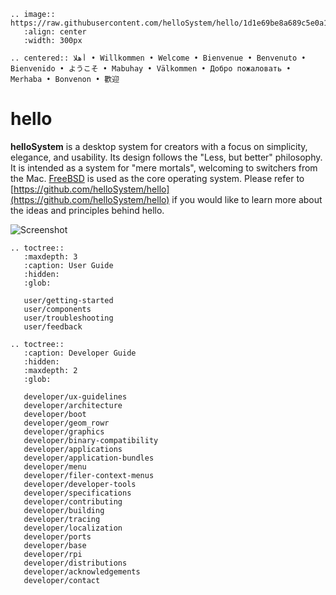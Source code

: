 ```eval_rst
.. image:: https://raw.githubusercontent.com/helloSystem/hello/1d1e69be8a689c5e0a176df821c14f0b49b241a4/branding/hello_variation.svg
   :align: center
   :width: 300px
```

```eval_rst
.. centered:: أهلا • Willkommen • Welcome • Bienvenue • Benvenuto • Bienvenido • ようこそ • Mabuhay • Välkommen • Добро пожаловать • Merhaba • Bonvenon • 歡迎
```

# hello

__helloSystem__ is a desktop system for creators with a focus on simplicity, elegance, and usability. Its design follows the "Less, but better" philosophy. It is intended as a system for "mere mortals", welcoming to switchers from the Mac. [FreeBSD](https://www.freebsd.org/) is used as the core operating system. Please refer to [https://github.com/helloSystem/hello](https://github.com/helloSystem/hello) if you would like to learn more about the ideas and principles behind hello.

![Screenshot](https://github.com/helloSystem/hello/blob/master/screenshots/20210210-desktop-0.4.png?raw=true)

```eval_rst
.. toctree::
   :maxdepth: 3
   :caption: User Guide
   :hidden:
   :glob:

   user/getting-started
   user/components
   user/troubleshooting
   user/feedback
```

```eval_rst
.. toctree::
   :caption: Developer Guide
   :hidden:
   :maxdepth: 2
   :glob:

   developer/ux-guidelines
   developer/architecture
   developer/boot
   developer/geom_rowr
   developer/graphics
   developer/binary-compatibility
   developer/applications
   developer/application-bundles
   developer/menu
   developer/filer-context-menus
   developer/developer-tools
   developer/specifications
   developer/contributing
   developer/building
   developer/tracing
   developer/localization
   developer/ports
   developer/base
   developer/rpi
   developer/distributions
   developer/acknowledgements
   developer/contact
```

